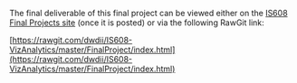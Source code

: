 The final deliverable of this final project can be viewed either on the [IS608 Final Projects site](http://jlaurito.github.io/CUNY_IS608/) (once it is posted) or via the following RawGit link:

[https://rawgit.com/dwdii/IS608-VizAnalytics/master/FinalProject/index.html](https://rawgit.com/dwdii/IS608-VizAnalytics/master/FinalProject/index.html)